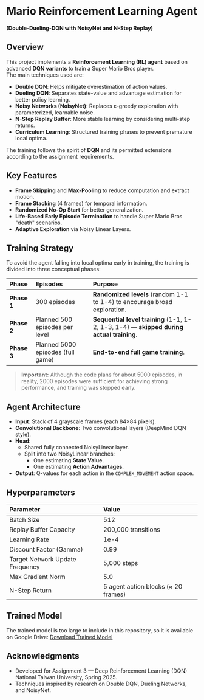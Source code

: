 # Mario Reinforcement Learning Agent
**(Double-Dueling-DQN with NoisyNet and N-Step Replay)**

## Overview

This project implements a **Reinforcement Learning (RL) agent** based on advanced **DQN variants** to train a Super Mario Bros player.  
The main techniques used are:

- **Double DQN**: Helps mitigate overestimation of action values.
- **Dueling DQN**: Separates state-value and advantage estimation for better policy learning.
- **Noisy Networks (NoisyNet)**: Replaces ε-greedy exploration with parameterized, learnable noise.
- **N-Step Replay Buffer**: More stable learning by considering multi-step returns.
- **Curriculum Learning**: Structured training phases to prevent premature local optima.

The training follows the spirit of **DQN** and its permitted extensions according to the assignment requirements.

## Key Features

- **Frame Skipping** and **Max-Pooling** to reduce computation and extract motion.
- **Frame Stacking** (4 frames) for temporal information.
- **Randomized No-Op Start** for better generalization.
- **Life-Based Early Episode Termination** to handle Super Mario Bros "death" scenarios.
- **Adaptive Exploration** via Noisy Linear Layers.

## Training Strategy

To avoid the agent falling into local optima early in training, the training is divided into three conceptual phases:

| Phase | Episodes | Purpose |
| :--- | :--- | :--- |
| **Phase 1** | 300 episodes | **Randomized levels** (random 1-1 to 1-4) to encourage broad exploration. |
| **Phase 2** | Planned 500 episodes per level | **Sequential level training** (1-1, 1-2, 1-3, 1-4) — **skipped during actual training**. |
| **Phase 3** | Planned 5000 episodes (full game) | **End-to-end full game training**. |

> **Important:** Although the code plans for about 5000 episodes, in reality, 2000 episodes were sufficient for achieving strong performance, and training was stopped early.

## Agent Architecture

- **Input**: Stack of 4 grayscale frames (each 84×84 pixels).
- **Convolutional Backbone**: Two convolutional layers (DeepMind DQN style).
- **Head**:
  - Shared fully connected NoisyLinear layer.
  - Split into two NoisyLinear branches:
    - One estimating **State Value**.
    - One estimating **Action Advantages**.
- **Output**: Q-values for each action in the `COMPLEX_MOVEMENT` action space.

## Hyperparameters

| Parameter | Value |
| :--- | :--- |
| Batch Size | 512 |
| Replay Buffer Capacity | 200,000 transitions |
| Learning Rate | 1e-4 |
| Discount Factor (Gamma) | 0.99 |
| Target Network Update Frequency | 5,000 steps |
| Max Gradient Norm | 5.0 |
| N-Step Return | 5 agent action blocks (≈ 20 frames) |

## Trained Model
The trained model is too large to include in this repository, so it is available on Google Drive:
[Download Trained Model](https://drive.google.com/drive/folders/1HA8xe0bhm9nzsAdaUj1MOrqdMy-DOk7P?usp=sharing)

## Acknowledgments

- Developed for Assignment 3 — Deep Reinforcement Learning (DQN)  
  National Taiwan University, Spring 2025.
- Techniques inspired by research on Double DQN, Dueling Networks, and NoisyNet.

